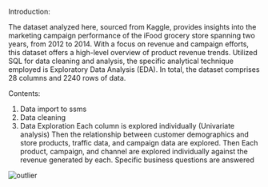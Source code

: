 Introduction:

The dataset analyzed here, sourced from Kaggle, provides insights into the marketing campaign performance of the iFood grocery store spanning two years, from 2012 to 2014. With a focus on revenue and campaign efforts, this dataset offers a high-level overview of product revenue trends. 
Utilized SQL for data cleaning and analysis, the specific analytical technique employed is Exploratory Data Analysis (EDA). 
In total, the dataset comprises 28 columns and 2240 rows of data.

Contents:
1.	Data import to ssms
2.	Data cleaning
3.	Data Exploration
        Each column is explored individually (Univariate analysis) 
        Then the relationship between customer demographics and store products, traffic data, and campaign data are explored.
        Then Each product, campaign, and channel are explored individually against the revenue generated by each.
        Specific business questions are answered

   ![outlier](https://github.com/Benitta0919/EDA-marketing-campaign/assets/98753456/5517ee4b-529a-4316-8c54-ef73a541d5d3)
